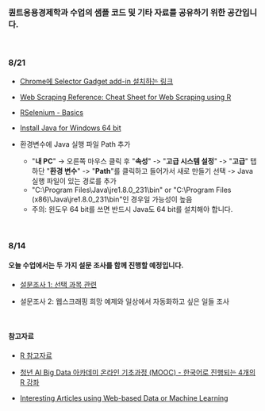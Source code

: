 ### 퀀트응용경제학과 수업의 샘플 코드 및 기타 자료를 공유하기 위한 공간입니다.

<br>

### 8/21
- [Chrome에 Selector Gadget add-in 설치하는 링크](https://chrome.google.com/webstore/detail/selectorgadget/mhjhnkcfbdhnjickkkdbjoemdmbfginb?hl=en)

- [Web Scraping Reference: Cheat Sheet for Web Scraping using R](https://github.com/yusuzech/r-web-scraping-cheat-sheet)

- [RSelenium - Basics](https://docs.ropensci.org/RSelenium/articles/basics.html)

- [Install Java for Windows 64 bit](https://www.java.com/en/download/faq/java_win64bit.xml)

- 환경변수에 Java 실행 파일 Path 추가
  * "**내 PC**" -> 오른쪽 마우스 클릭 후 "**속성**" -> "**고급 시스템 설정**" -> "**고급**" 탭 하단 "**환경 변수**" -> "**Path**"를 클릭하고 들어가서 새로 만들기 선택 -> Java 실행 파일이 있는 경로를 추가 
  * "C:\Program Files\Java\jre1.8.0_231\bin" or "C:\Program Files (x86)\Java\jre1.8.0_231\bin"인 경우일 가능성이 높음
  * 주의: 윈도우 64 bit를 쓰면 반드시 Java도 64 bit를 설치해야 합니다.

<br>

### 8/14

#### 오늘 수업에서는 두 가지 설문 조사를 함께 진행할 예정입니다.

- [설문조사 1: 선택 과목 관련](https://forms.gle/Ft34ANQnMwUH12nJ8)

- 설문조사 2: 웹스크래핑 희망 예제와 일상에서 자동화하고 싶은 일들 조사

<br>

#### 참고자료

- [R 참고자료](https://sites.google.com/view/jaesung/r/references)

- [청년 AI Big Data 아카데미 온라인 기초과정 (MOOC) - 한국어로 진행되는 4개의 R 강좌](https://pabi.smartlearn.io/)

- [Interesting Articles using Web-based Data or Machine Learning](https://sites.google.com/view/jaesung/recommendation/interesting-articles)
